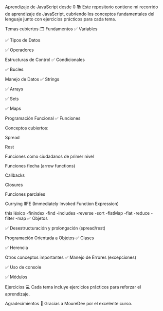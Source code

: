 Aprendizaje de JavaScript desde 0 📚
Este repositorio contiene mi recorrido de aprendizaje de JavaScript, cubriendo los conceptos fundamentales del lenguaje junto con ejercicios prácticos para cada tema.

Temas cubiertos 🗂️
Fundamentos
✅ Variables

✅ Tipos de Datos

✅ Operadores

Estructuras de Control
✅ Condicionales

✅ Bucles

Manejo de Datos
✅ Strings

✅ Arrays

✅ Sets

✅ Maps

Programación Funcional
✅ Funciones

Conceptos cubiertos:

  Spread
  
  Rest
  
  Funciones como ciudadanos de primer nivel
  
  Funciones flecha (arrow functions)
  
  Callbacks
  
  Closures
  
  Funciones parciales
  
  Currying
  IIFE (Immediately Invoked Function Expression)
  
  this léxico
  -finindex
-find
-includes
-reverse
-sort
-flatMap
-flat
-reduce
-filter
-map
✅ Objetos

✅ Desestructuración y prolongación (spread/rest)

Programación Orientada a Objetos
✅ Clases

✅ Herencia

Otros conceptos importantes
✅ Manejo de Errores (excepciones)

✅ Uso de console

✅ Módulos

Ejercicios 💻
Cada tema incluye ejercicios prácticos para reforzar el aprendizaje.

Agradecimientos 🙌
Gracias a MoureDev por el excelente curso.

